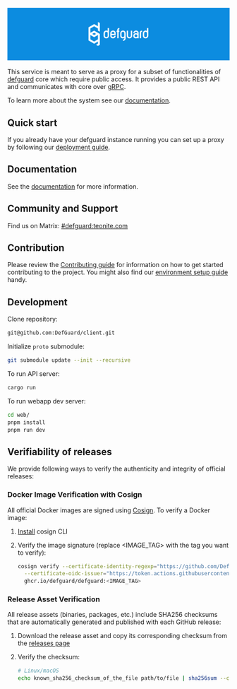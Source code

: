  <p align="center">
    <img src="docs/header.png" alt="defguard">
 </p>

This service is meant to serve as a proxy for a subset of functionalities of [defguard](https://github.com/DefGuard/defguard) core which require public access.
It provides a public REST API and communicates with core over [gRPC](https://github.com/DefGuard/proto).

To learn more about the system see our [documentation](https://defguard.gitbook.io).

## Quick start

If you already have your defguard instance running you can set up a proxy by following our [deployment guide](https://defguard.gitbook.io/defguard/features/setting-up-your-instance/docker-compose).

## Documentation

See the [documentation](https://defguard.gitbook.io) for more information.

## Community and Support

Find us on Matrix: [#defguard:teonite.com](https://matrix.to/#/#defguard:teonite.com)

## Contribution

Please review the [Contributing guide](https://defguard.gitbook.io/defguard/for-developers/contributing) for information on how to get started contributing to the project. You might also find our [environment setup guide](https://defguard.gitbook.io/defguard/for-developers/dev-env-setup) handy.

## Development

Clone repository:

```bash
git@github.com:DefGuard/client.git
```

Initialize `proto` submodule:

```bash
git submodule update --init --recursive
```

To run API server:

```bash
cargo run
```

To run webapp dev server:

```bash
cd web/
pnpm install
pnpm run dev
```

## Verifiability of releases

We provide following ways to verify the authenticity and integrity of official releases:

### Docker Image Verification with Cosign

All official Docker images are signed using [Cosign](https://docs.sigstore.dev/cosign/overview/). To verify a Docker image:

1. [Install](https://github.com/sigstore/cosign?tab=readme-ov-file#installation) cosign CLI

2. Verify the image signature (replace <IMAGE_TAG> with the tag you want to verify):
   ```bash
   cosign verify --certificate-identity-regexp="https://github.com/DefGuard/proxy" \
     --certificate-oidc-issuer="https://token.actions.githubusercontent.com" \
     ghcr.io/defguard/defguard:<IMAGE_TAG>
   ```

### Release Asset Verification

All release assets (binaries, packages, etc.) include SHA256 checksums that are automatically generated and published with each GitHub release:

1. Download the release asset and copy its corresponding checksum from the [releases page](https://github.com/DefGuard/proxy/releases)

2. Verify the checksum:
   ```bash
   # Linux/macOS
   echo known_sha256_checksum_of_the_file path/to/file | sha256sum --check
   ```
